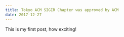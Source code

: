 ```yaml
---
title: Tokyo ACM SIGIR Chapter was approved by ACM
date: 2017-12-27
---
```


This is my first post, how exciting!
